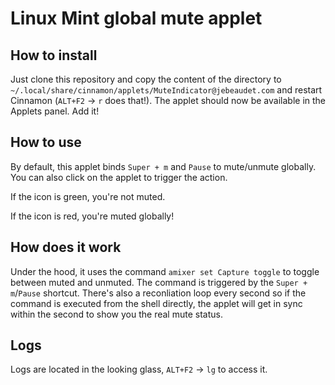# Linux Mint global mute applet
## How to install
Just clone this repository and copy the content of the directory to `~/.local/share/cinnamon/applets/MuteIndicator@jebeaudet.com` and restart Cinnamon (`ALT+F2` -> `r` does that!). The applet should now be available in the Applets panel. Add it!

## How to use
By default, this applet binds `Super + m` and `Pause` to mute/unmute globally. You can also click on the applet to trigger the action. 

If the icon is green, you're not muted.

If the icon is red, you're muted globally!

## How does it work
Under the hood, it uses the command `amixer set Capture toggle` to toggle between muted and unmuted. The command is triggered by the `Super + m`/`Pause` shortcut. There's also a reconliation loop every second so if the command is executed from the shell directly, the applet will get in sync within the second to show you the real mute status.

## Logs 
Logs are located in the looking glass, `ALT+F2` -> `lg` to access it.
